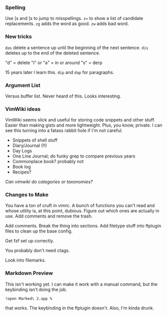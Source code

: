 ### Spelling

Use [s and ]s to jump to misspellings. `z=` to show a list of candidate
replacements. `zg` adds the word as good. `zw` adds bad word.

### New tricks

`das` delete a sentence up until the beginning of the next sentence. `dis`
deletes up to the end of the deleted sentence. 

"d" = delete "i" or "a" = in or around "s" = derp

15 years later I learn this. `dip` and `dap` for paragraphs. 

### Argument List

Versus buffer list. Never heard of this. Looks interesting.

### VimWiki ideas

VimWiki seems slick and useful for storing code snippets and other stuff.
Easier than making gists and more lightweight. Plus, you know, private. I can
see this turning into a fatass rabbit hole if I'm not careful.

* Snippets of shell stuff
* Diary/Journal (!!)
* Day Logs
* One Line Journal; do funky grep to compare previous years
* Commonplace book? probably not
* Book log
* Recipes?

*Can vimwiki do categories or taxonomies?*

### Changes to Make

You have a ton of cruft in vimrc. A bunch of functions you can't read and whose
utility is, at this point, dubious. Figure out which ones are actually in use.
Add comments and remove the trash.

Add comments. Break the thing into sections. Add filetype stuff into ftplugin
files to clean up the base config.

Get fzf set up correctly. 

You probably don't need ctags. 

Look into filemarks.

### Markdown Preview

This isn't working yet. I can make it work with a manual command, but the
keybinding isn't doing the job.

`!open Marked\ 2.app %`

that works.  The keybinding in the ftplugin doesn't. Also, I'm kinda drunk.
